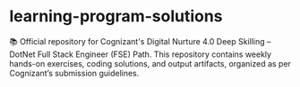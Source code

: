 # learning-program-solutions
📚 Official repository for Cognizant's Digital Nurture 4.0 Deep Skilling – DotNet Full Stack Engineer (FSE) Path. This repository contains weekly hands-on exercises, coding solutions, and output artifacts, organized as per Cognizant’s submission guidelines.
